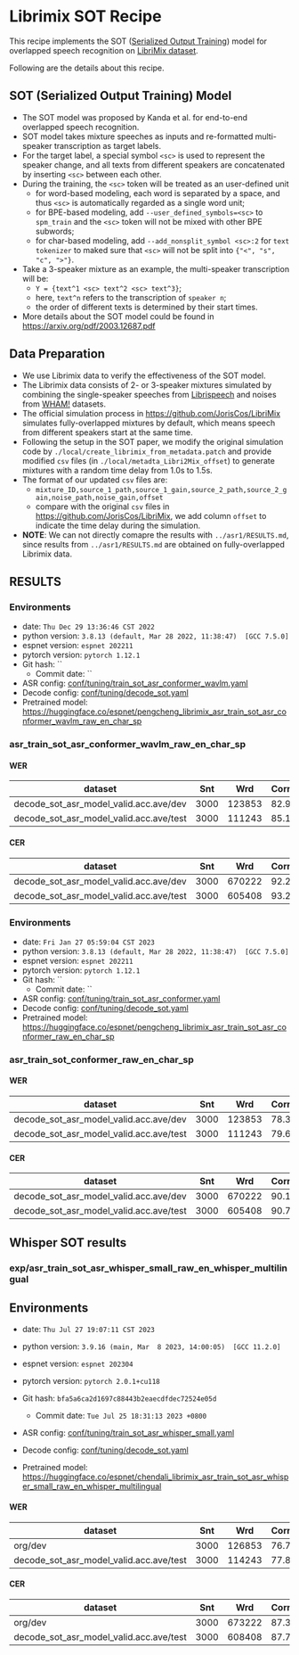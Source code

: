 # Librimix SOT Recipe
This recipe implements the SOT ([Serialized Output Training](https://arxiv.org/pdf/2003.12687.pdf)) model for overlapped speech recognition on [LibriMix dataset](https://github.com/JorisCos/LibriMix).

Following are the details about this recipe.

## SOT (Serialized Output Training) Model
- The SOT model was proposed by Kanda et al. for end-to-end overlapped speech recognition.
- SOT model takes mixture speeches as inputs and re-formatted multi-speaker transcription as target labels.
- For the target label, a special symbol `<sc>` is used to represent the speaker change, and all texts from different speakers are concatenated by inserting `<sc>` between each other.
- During the training, the `<sc>` token will be treated as an user-defined unit
  - for word-based modeling, each word is separated by a space, and thus `<sc>` is automatically regarded as a single word unit;
  - for BPE-based modeling, add `--user_defined_symbols=<sc>` to `spm_train` and the `<sc>` token will not be mixed with other BPE subwords;
  - for char-based modeling, add `--add_nonsplit_symbol <sc>:2` for `text tokenizer` to maked sure that `<sc>` will not be split into `{"<", "s", "c", ">"}`.
- Take a 3-speaker mixture as an example, the multi-speaker transcription will be:
  - `Y = {text^1 <sc> text^2 <sc> text^3}`;
  - here, `text^n` refers to the transcription of `speaker n`;
  - the order of different texts is determined by their start times.
- More details about the SOT model could be found in https://arxiv.org/pdf/2003.12687.pdf

## Data Preparation
- We use Librimix data to verify the effectiveness of the SOT model.
- The Librimix data consists of 2- or 3-speaker mixtures simulated by combining the single-speaker speeches from [Librispeech](https://www.openslr.org/12) and noises from [WHAM!](https://wham.whisper.ai/) datasets.
- The official simulation process in https://github.com/JorisCos/LibriMix simulates fully-overlapped mixtures by default, which means speech from different speakers start at the same time.
- Following the setup in the SOT paper, we modify the original simulation code by `./local/create_librimix_from_metadata.patch` and provide modified `csv` files (in `./local/metadta_Libri2Mix_offset`) to generate mixtures with a random time delay from 1.0s to 1.5s.
- The format of our updated `csv` files are:
  - `mixture_ID,source_1_path,source_1_gain,source_2_path,source_2_gain,noise_path,noise_gain,offset`
  - compare with the original `csv` files in https://github.com/JorisCos/LibriMix, we add column `offset` to indicate the time delay during the simulation.
- **NOTE**: We can not directly comapre the results with `../asr1/RESULTS.md`, since results from `../asr1/RESULTS.md` are obtained on fully-overlapped Librimix data.

## RESULTS
### Environments
- date: `Thu Dec 29 13:36:46 CST 2022`
- python version: `3.8.13 (default, Mar 28 2022, 11:38:47)  [GCC 7.5.0]`
- espnet version: `espnet 202211`
- pytorch version: `pytorch 1.12.1`
- Git hash: ``
  - Commit date: ``
- ASR config: [conf/tuning/train_sot_asr_conformer_wavlm.yaml](conf/tuning/train_sot_asr_conformer_wavlm.yaml)
- Decode config: [conf/tuning/decode_sot.yaml](conf/tuning/decode_sot.yaml)
- Pretrained model: https://huggingface.co/espnet/pengcheng_librimix_asr_train_sot_asr_conformer_wavlm_raw_en_char_sp

### asr_train_sot_asr_conformer_wavlm_raw_en_char_sp
#### WER

|dataset|Snt|Wrd|Corr|Sub|Del|Ins|Err|S.Err|
|---|---|---|---|---|---|---|---|---|
|decode_sot_asr_model_valid.acc.ave/dev|3000|123853|82.9|15.1|2.0|2.4|19.4|97.1|
|decode_sot_asr_model_valid.acc.ave/test|3000|111243|85.1|13.0|1.9|2.1|17.1|96.1|

#### CER

|dataset|Snt|Wrd|Corr|Sub|Del|Ins|Err|S.Err|
|---|---|---|---|---|---|---|---|---|
|decode_sot_asr_model_valid.acc.ave/dev|3000|670222|92.2|4.9|2.9|2.7|10.6|97.1|
|decode_sot_asr_model_valid.acc.ave/test|3000|605408|93.2|4.1|2.6|2.3|9.1|96.1|


### Environments
- date: `Fri Jan 27 05:59:04 CST 2023`
- python version: `3.8.13 (default, Mar 28 2022, 11:38:47)  [GCC 7.5.0]`
- espnet version: `espnet 202211`
- pytorch version: `pytorch 1.12.1`
- Git hash: ``
  - Commit date: ``
- ASR config: [conf/tuning/train_sot_asr_conformer.yaml](conf/tuning/train_sot_asr_conformer.yaml)
- Decode config: [conf/tuning/decode_sot.yaml](conf/tuning/decode_sot.yaml)
- Pretrained model: https://huggingface.co/espnet/pengcheng_librimix_asr_train_sot_asr_conformer_raw_en_char_sp

### asr_train_sot_conformer_raw_en_char_sp
#### WER

|dataset|Snt|Wrd|Corr|Sub|Del|Ins|Err|S.Err|
|---|---|---|---|---|---|---|---|---|
|decode_sot_asr_model_valid.acc.ave/dev|3000|123853|78.3|19.1|2.6|3.0|24.7|99.3|
|decode_sot_asr_model_valid.acc.ave/test|3000|111243|79.6|17.7|2.6|3.0|23.3|98.7|

#### CER

|dataset|Snt|Wrd|Corr|Sub|Del|Ins|Err|S.Err|
|---|---|---|---|---|---|---|---|---|
|decode_sot_asr_model_valid.acc.ave/dev|3000|670222|90.1|6.3|3.6|3.5|13.4|99.3|
|decode_sot_asr_model_valid.acc.ave/test|3000|605408|90.7|5.7|3.6|3.3|12.6|98.7|


## Whisper SOT results

### exp/asr_train_sot_asr_whisper_small_raw_en_whisper_multilingual

## Environments
- date: `Thu Jul 27 19:07:11 CST 2023`
- python version: `3.9.16 (main, Mar  8 2023, 14:00:05)  [GCC 11.2.0]`
- espnet version: `espnet 202304`
- pytorch version: `pytorch 2.0.1+cu118`
- Git hash: `bfa5a6ca2d1697c88443b2eaecdfdec72524e05d`
  - Commit date: `Tue Jul 25 18:31:13 2023 +0800`

- ASR config: [conf/tuning/train_sot_asr_whisper_small.yaml](conf/tuning/train_sot_asr_whisper_small.yaml)
- Decode config: [conf/tuning/decode_sot.yaml](conf/tuning/decode_sot.yaml)
- Pretrained model: https://huggingface.co/espnet/chendali_librimix_asr_train_sot_asr_whisper_small_raw_en_whisper_multilingual


#### WER

|dataset|Snt|Wrd|Corr|Sub|Del|Ins|Err|S.Err|
|---|---|---|---|---|---|---|---|---|
|org/dev|3000|126853|76.7|18.5|4.7|2.7|26.0|100.0|
|decode_sot_asr_model_valid.acc.ave/test|3000|114243|77.8|17.1|5.1|2.8|25.0|100.0|

#### CER

|dataset|Snt|Wrd|Corr|Sub|Del|Ins|Err|S.Err|
|---|---|---|---|---|---|---|---|---|
|org/dev|3000|673222|87.3|6.8|5.9|3.6|16.4|100.0|
|decode_sot_asr_model_valid.acc.ave/test|3000|608408|87.7|6.2|6.1|3.4|15.7|100.0|

